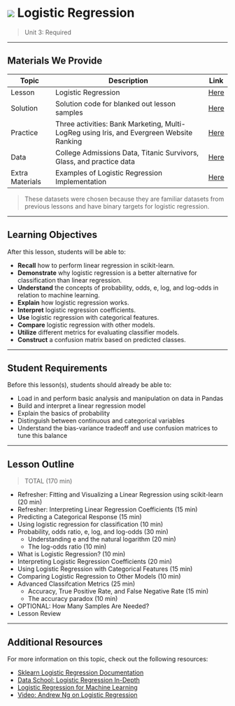 # ![](https://ga-dash.s3.amazonaws.com/production/assets/logo-9f88ae6c9c3871690e33280fcf557f33.png) Logistic Regression

> Unit 3: Required

---

## Materials We Provide

| Topic | Description | Link |
| --- | --- | --- |
| Lesson | Logistic Regression | [Here](./logistic-regression-starter.ipynb) |
| Solution  | Solution code for blanked out lesson samples | [Here](./solution-code/logistic-regression-solution.ipynb) |
| Practice | Three activities: Bank Marketing, Multi-LogReg using Iris, and Evergreen Website Ranking | [Here](./practice/) |
| Data | College Admissions Data, Titanic Survivors, Glass, and practice data | [Here](./data/) |
| Extra Materials | Examples of Logistic Regression Implementation | [Here](./extra-materials/) |


> These datasets were chosen because they are familiar datasets from previous lessons and have binary targets for logistic regression.

---

## Learning Objectives

After this lesson, students will be able to:
- **Recall** how to perform linear regression in scikit-learn.
- **Demonstrate** why logistic regression is a better alternative for classification than linear regression.
- **Understand** the concepts of probability, odds, e, log, and log-odds in relation to machine learning.
- **Explain** how logistic regression works.
- **Interpret** logistic regression coefficients.
- **Use** logistic regression with categorical features.
- **Compare** logistic regression with other models.
- **Utilize** different metrics for evaluating classifier models.
- **Construct** a confusion matrix based on predicted classes.

---

## Student Requirements

Before this lesson(s), students should already be able to:
- Load in and perform basic analysis and manipulation on data in Pandas
- Build and interpret a linear regression model
- Explain the basics of probability
- Distinguish between continuous and categorical variables
- Understand the bias-variance tradeoff and use confusion matrices to tune this balance

----

## Lesson Outline

> TOTAL (170 min)
- Refresher: Fitting and Visualizing a Linear Regression using scikit-learn (20 min)
- Refresher: Interpreting Linear Regression Coefficients (15 min)
- Predicting a Categorical Response (15 min)
- Using logistic regression for classification (10 min)
- Probability, odds ratio, e, log, and log-odds (30 min)
  - Understanding e and the natural logarithm (20 min)
  - The log-odds ratio (10 min)
- What is Logistic Regression? (10 min)
- Interpreting Logistic Regression Coefficients (20 min)
- Using Logistic Regression with Categorical Features (15 min)
- Comparing Logistic Regression to Other Models (10 min)
- Advanced Classifcation Metrics (25 min)
  - Accuracy, True Positive Rate, and False Negative Rate (15 min)
  - The accuracy paradox (10 min)
- OPTIONAL: How Many Samples Are Needed?
- Lesson Review

---

## Additional Resources

For more information on this topic, check out the following resources:

- [Sklearn Logistic Regression Documentation](https://www.google.com/url?sa=t&rct=j&q=&esrc=s&source=web&cd=2&cad=rja&uact=8&ved=0ahUKEwj-ytGQkZjVAhWHej4KHaOcCnYQFggzMAE&url=http%3A%2F%2Fscikit-learn.org%2Fstable%2Fmodules%2Fgenerated%2Fsklearn.linear_model.LogisticRegression.html&usg=AFQjCNGpSyUzpbaClG8IQEPJmB63CQZlrg)
- [Data School: Logistic Regression In-Depth](http://www.dataschool.io/guide-to-logistic-regression/)
- [Logistic Regression for Machine Learning](http://machinelearningmastery.com/logistic-regression-for-machine-learning/)
- [Video: Andrew Ng on Logistic Regression](https://www.youtube.com/watch?v=LLx4diIP83I)
